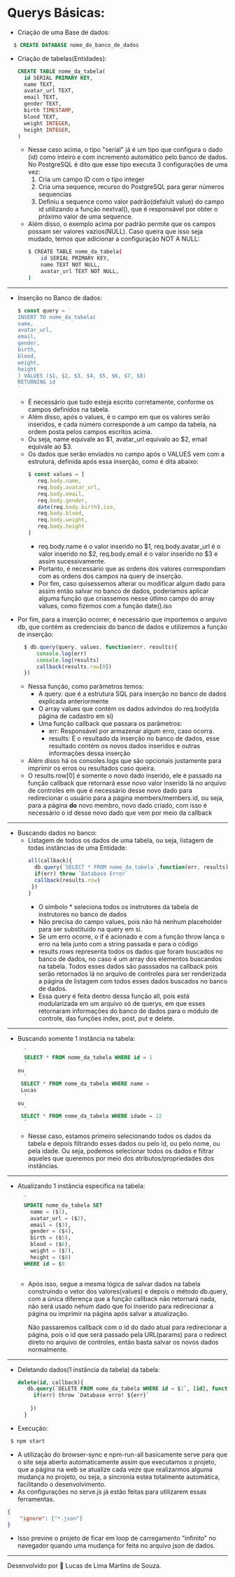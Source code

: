 
  # Querys Básicas:

   - Criação de uma Base de dados:
```sql
  $ CREATE DATABASE nome_do_banco_de_dados
```
- Criação de tabelas(Entidades):
    ```sql
   CREATE TABLE nome_da_tabela(
      id SERIAL PRIMARY KEY,
      name TEXT,
      avatar_url TEXT,
      email TEXT,
      gender TEXT,
      birth TIMESTAMP,
      blood TEXT,
      weight INTEGER,
      height INTEGER,
  )
    ```
  * Nesse caso acima, o tipo "serial" já é um tipo que configura o dado (id) como inteiro e com incremento automático pelo banco de dados. No PostgreSQL é dito que esse tipo executa 3 configurações de uma vez:
    1. Cria um campo ID com o tipo integer
    2. Cria uma sequence, recurso do PostgreSQL para gerar números sequencias
    3. Definiu a sequence como valor padrão(defalult value) do campo id utilizando a função nextval(), que é responsável por obter o próximo valor de uma sequence. 
  * Além disso, o exemplo acima por padrão permite que os campos possam ser valores vazios(NULL). Caso queira que isso seja mudado, temos que adicionar a configuração NOT A NULL:
    ```bash
    $ CREATE TABLE nome_da_tabela(
        id SERIAL PRIMARY KEY,
        name TEXT NOT NULL,
        avatar_url TEXT NOT NULL,
    )
    ```
___
- Inserção no Banco de dados:
    ```js
  $ const query = `
  INSERT TO nome_da_tabela(
    name,
    avatar_url,
    email,
    gender,
    birth,
    blood,
    weight,
    height
  ) VALUES ($1, $2, $3, $4, $5, $6, $7, $8)
  RETURNING id
  `
    ```
  * É necessário que tudo esteja escrito corretamente, conforme os campos definidos na tabela.
  * Além disso, após o values, é o campo em que os valores serão inseridos, e cada número corresponde à um campo da tabela, na ordem posta pelos campos escritos acima.
  * Ou seja, name equivale ao $1, avatar_url equivalo ao $2, email equivale ao $3.
  * Os dados que serão enviados no campo após o VALUES vem com a estrutura, definida após essa inserção, como é dita abaixo:
     ```js
    $ const values = [
        req.body.name,
        req.body.avatar_url,
        req.body.email,
        req.body.gender,
        date(req.body.birth).iso,
        req.body.blood,
        req.body.weight,
        req.body.height
    ]
     ```
    * req.body.name é o valor inserido no $1, req.body.avatar_url é o valor inserido no $2, req.body.email é o valor inserido no $3 e assim sucessivamente.   
    * Portanto, é necessário que as ordens dos valores correspondam com as ordens dos campos na query de inserção.
    * Por fim, caso quisessemos alterar ou modificar algum dado para assim então salvar no banco de dados, poderiamos aplicar alguma função que criassemos nesse útlimo campo do array values, como fizemos com a função date().iso
- Por fim, para a inserção ocorrer, é necessário que importemos o arquivo db, que contém as credenciais do banco de dados e utilizemos a função de inserção:
   
   
    ```js
      $ db.query(query, values, function(err, results){
          console.log(err)
          console.log(results)
          callback(results.row[0])
      }) 
    ```
 
  * Nessa função, como parâmetros temos:
    * A query: que é a estrutura SQL para inserção no banco de dados explicada anteriormente
    * O array values que contém os dados advindos do req.body(da página de cadastro em si)
    * Uma função callback que passara os parâmetros:
      *  err: Responsável por armazenar algum erro, caso ocorra. 
      * results: É o resultado da inserção no banco de dados, esse resultado contém os novos dados inseridos e outras informações dessa inserção
  * Além disso há os consoles.logs que são opcionais justamente para imprimir os erros ou resultados caso queira.
  * O results.row[0] é somente o novo dado inserido, ele é passado na função callback que retornará esse novo valor inserido lá no arquivo de controles em que é necessário desse novo dado para redirecionar o usuário para a página members/members.id, ou seja, para a página **do** novo membro, novo dado criado, com isso é necessário o id desse novo dado que vem por meio da callback
___
- Buscando dados no banco:
  * Listagem de todos os dados de uma tabela, ou seja, listagem de todas instâncias de uma Entidade:   
    ```js
    all(callback){
      db.query(`SELECT * FROM nome_da_tabela`,function(err, results){
      if(err) throw `Database Error`
      callback(results.row)
     })
    }
    ```
    * O símbolo  * seleciona todos os instrutores da tabela de instrutores no banco de dados
    * Não precisa do campo values, pois não há nenhum placeholder para ser substituído na query em si.
    * Se um erro ocorre, o if é acionado e com a função throw lança o erro na tela junto com a string passada e para o código
    * results.rows representa todos os dados que foram buscados no banco de dados, no caso é um array dos elementos buscandos na tabela. Todos esses dados são passsados na callback pois serão retornados lá no arquivo de controles para ser renderizada a página de listagem com todos esses dados buscados no banco de dados.
    * Essa query é feita dentro dessa função all, pois está modularizada em um arquivo só de querys, em que esses retornaram informações do banco de dados para o módulo de controle, das funções index, post, put e delete.
___
- Buscando somente 1 instância na tabela:
  ```sql
    `
    SELECT * FROM nome_da_tabela WHERE id = 1
    `
  ou
    `
   SELECT * FROM nome_da_tabela WHERE name = 
   Lucas
    `
  ou
    `
   SELECT * FROM nome_da_tabela WHERE idade = 22
    `
  ```
  * Nesse caso, estamos primeiro selecionando todos os dados da tabela e depois filtrando esses dados ou pelo id, ou pelo nome, ou pela idade. Ou seja, podemos selecionar todos os dados e filtrar aqueles que queremos por meio dos atributos/propriedades dos instâncias.

___

- Atualizando 1 instância específica na tabela:
  ```sql
    `
    UPDATE nome_da_tabela SET
      name = ($1),
      avatar_url = ($2),
      email = ($3),
      gender = ($4),
      birth = ($5),
      blood = ($6),
      weight = ($7),
      height = ($8)
    WHERE id = $9
    `
  ```
   * Após isso, segue a mesma lógica de salvar dados na tabela construindo o vetor dos valores(values) e depois o método db.query, com a única diferença que a função callback não retornará nada, não será usado nehum dado que foi inserido para redirecionar a página ou imprimir na página após salvar a atualização.
   
      Não passaremos callback com o id do dado atual para redirecionar a página, pois o id que será passado pela URL(params) para o redirect direto no arquivo de controles, então
      basta salvar os novos dados normalmente.
___
- Deletando dados(1 instância da tabela) da tabela:
  ```sql
  delete(id, callback){
     db.query(`DELETE FROM nome_da_tabela WHERE id = $1`, [id], function(err, results){
       if(err) throw `Database erro! ${err}`
    
      })
    }
  ```
 - Execução:
 ```bash
  $ npm start
```
- A utilização do browser-sync e npm-run-all basicamente serve para que o site seja aberto automaticamente assim que executamos o projeto, que a página na web se atualize cada veze que realizarmos alguma mudança no projeto, ou seja, a sincronia estea totalmente automática, facilitando o desenvolvimento.
- As configurações no serve.js já estão feitas para utilizarem essas ferramentas.
```json
{   
    "ignore": ["*.json"] 
}
```
- Isso previne o projeto de ficar em loop de carregamento "infinito" no navegador quando uma mudança for feita no arquivo json de dados.
___
Desenvolvido por :star2: Lucas de Lima Martins de Souza.
